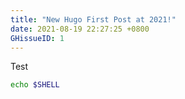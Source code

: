 ```yaml
---
title: "New Hugo First Post at 2021!"
date: 2021-08-19 22:27:25 +0800
GHissueID: 1
---
```

Test

<!--more-->

```bash
echo $SHELL
```